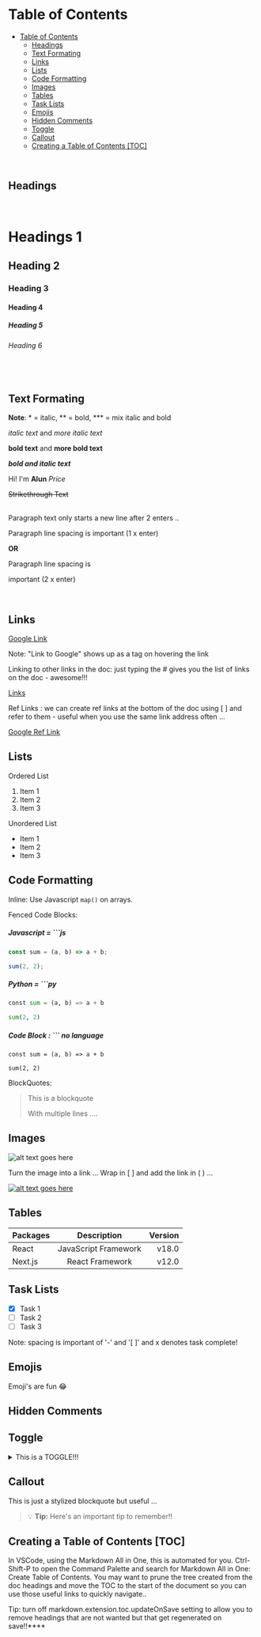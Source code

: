 # Table of Contents

- [Table of Contents](#table-of-contents)
  - [Headings](#headings)
  - [Text Formating](#text-formating)
  - [Links](#links)
  - [Lists](#lists)
  - [Code Formatting](#code-formatting)
  - [Images](#images)
  - [Tables](#tables)
  - [Task Lists](#task-lists)
  - [Emojis](#emojis)
  - [Hidden Comments](#hidden-comments)
  - [Toggle](#toggle)
  - [Callout](#callout)
  - [Creating a Table of Contents \[TOC\]](#creating-a-table-of-contents-toc)

&nbsp;

## Headings

&nbsp;

# Headings 1

## Heading 2

### Heading 3

#### Heading 4

##### Heading 5

###### Heading 6

## &nbsp;

## Text Formating

**Note**: \* = italic, ** = bold, \*** = mix italic and bold

_italic text_ and _more italic text_

**bold text** and **more bold text**

**_bold and italic text_**

Hi! I'm **Alun** _Price_

~~Strikethrough Text~~

&nbsp;  
Paragraph text only starts a new line after 2 enters ..

Paragraph line spacing is
important (1 x enter)

**OR**

Paragraph line spacing is

important (2 x enter)

&nbsp;

## Links

[Google Link](https://google.com "Link to Google")

Note: "Link to Google" shows up as a tag on hovering the link

Linking to other links in the doc: just typing the # gives you the list of links on the doc - awesome!!!

[Links](#headings-1)

Ref Links : we can create ref links at the bottom of the doc using [ ] and refer to them - useful when you use the same link address often ...

[Google Ref Link][gl]

[gl]: https://google.com "Add this pop up title"

## Lists

Ordered List

1. Item 1
2. Item 2
3. Item 3

Unordered List

- Item 1
- Item 2
- Item 3

## Code Formatting

Inline: Use Javascript `map()` on arrays.

Fenced Code Blocks:

##### Javascript = ```js

```js
const sum = (a, b) => a + b;

sum(2, 2);
```

##### Python = ```py

```py
const sum = (a, b) => a + b

sum(2, 2)
```

##### Code Block : ``` no language

```
const sum = (a, b) => a + b

sum(2, 2)
```

BlockQuotes:

> This is a blockquote
>
> With multiple lines ....

## Images

![alt text goes here](https://upload.wikimedia.org/wikipedia/commons/thumb/4/48/Markdown-mark.svg/1200px-Markdown-mark.svg.png)

Turn the image into a link ... Wrap in [ ] and add the link in ( ) ...

[![alt text goes here](https://upload.wikimedia.org/wikipedia/commons/thumb/4/48/Markdown-mark.svg/1200px-Markdown-mark.svg.png)](https://developer.mozilla.org/en-US/docs/MDN/Writing_guidelines/Howto/Markdown_in_MDN "Link to MDN ref on How to Write in Markdown")

## Tables

| Packages |     Description      | Version |
| :------- | :------------------: | ------: |
| React    | JavaScript Framework |   v18.0 |
| Next.js  |   React Framework    |   v12.0 |

## Task Lists

- [x] Task 1
- [ ] Task 2
- [ ] Task 3

Note: spacing is important of '-' and '[ ]' and x denotes task complete!

## Emojis

Emoji's are fun :joy:

## Hidden Comments

[this is a hidden comment that shows up in the markdown but not on the page!!]: #

## Toggle

<details>
    <summary> This is a TOGGLE!!!</summary>

    Contents of toggle!!

</details>

## Callout

This is just a stylized blockquote but useful ...

> :bulb: **Tip:** Here's an important tip to remember!!

## Creating a Table of Contents [TOC]

In VSCode, using the Markdown All in One, this is automated for you. Ctrl-Shift-P to open the Command Palette and search for Markdown All in One: Create Table of Contents. You may want to prune the tree created from the doc headings and move the TOC to the start of the document so you can use those useful links to quickly navigate..

Tip: turn off markdown.extension.toc.updateOnSave setting to allow you to remove headings that are not wanted but that get regenerated on save!!\*\*\*\*
